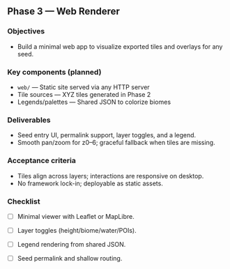 ## Phase 3 — Web Renderer

### Objectives
- Build a minimal web app to visualize exported tiles and overlays for any seed.

### Key components (planned)
- `web/` — Static site served via any HTTP server
- Tile sources — XYZ tiles generated in Phase 2
- Legends/palettes — Shared JSON to colorize biomes

### Deliverables
- Seed entry UI, permalink support, layer toggles, and a legend.
- Smooth pan/zoom for z0–6; graceful fallback when tiles are missing.

### Acceptance criteria
- Tiles align across layers; interactions are responsive on desktop.
- No framework lock-in; deployable as static assets.

### Checklist
- [ ] Minimal viewer with Leaflet or MapLibre.
- [ ] Layer toggles (height/biome/water/POIs).
- [ ] Legend rendering from shared JSON.
- [ ] Seed permalink and shallow routing.


